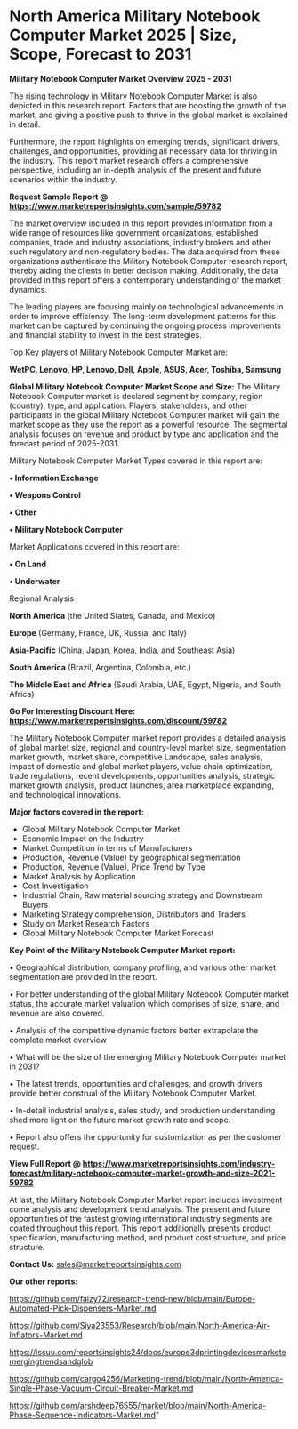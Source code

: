 # North America Military Notebook Computer Market 2025 | Size, Scope, Forecast to 2031

<Strong> Military Notebook Computer Market Overview 2025 - 2031</strong>

The rising technology in Military Notebook Computer Market is also depicted in this research report. Factors that are boosting the growth of the market, and giving a positive push to thrive in the global market is explained in detail.

Furthermore, the report highlights on emerging trends, significant drivers, challenges, and opportunities, providing all necessary data for thriving in the industry. This report market research offers a comprehensive perspective, including an in-depth analysis of the present and future scenarios within the industry.

<strong>Request Sample Report @ <a href=https://www.marketreportsinsights.com/sample/59782>https://www.marketreportsinsights.com/sample/59782</a></strong>

The market overview included in this report provides information from a wide range of resources like government organizations, established companies, trade and industry associations, industry brokers and other such regulatory and non-regulatory bodies. The data acquired from these organizations authenticate the Military Notebook Computer research report, thereby aiding the clients in better decision making. Additionally, the data provided in this report offers a contemporary understanding of the market dynamics.

The leading players are focusing mainly on technological advancements in order to improve efficiency. The long-term development patterns for this market can be captured by continuing the ongoing process improvements and financial stability to invest in the best strategies.

Top Key players of Military Notebook Computer Market are:

<strong>WetPC, Lenovo, HP, Lenovo, Dell, Apple, ASUS, Acer, Toshiba, Samsung</strong>

<strong><b>Global Military Notebook Computer Market Scope and Size:</b></strong>
The Military Notebook Computer market is declared segment by company, region (country), type, and application. Players, stakeholders, and other participants in the global Military Notebook Computer market will gain the market scope as they use the report as a powerful resource. The segmental analysis focuses on revenue and product by type and application and the forecast period of 2025-2031.

Military Notebook Computer Market Types covered in this report are:

<strong>• Information Exchange

• Weapons Control

• Other

• Military Notebook Computer</strong>

Market Applications covered in this report are:

<strong>• On Land

• Underwater</strong> 

Regional Analysis

<strong>North America</strong> (the United States, Canada, and Mexico)

<strong>Europe</strong> (Germany, France, UK, Russia, and Italy)

<strong>Asia-Pacific</strong> (China, Japan, Korea, India, and Southeast Asia)

<strong>South America</strong> (Brazil, Argentina, Colombia, etc.)

<strong>The Middle East and Africa</strong> (Saudi Arabia, UAE, Egypt, Nigeria, and South Africa)

<strong>Go For Interesting Discount Here: <a href=https://www.marketreportsinsights.com/discount/59782>https://www.marketreportsinsights.com/discount/59782</a></strong>

The Military Notebook Computer market report provides a detailed analysis of global market size, regional and country-level market size, segmentation market growth, market share, competitive Landscape, sales analysis, impact of domestic and global market players, value chain optimization, trade regulations, recent developments, opportunities analysis, strategic market growth analysis, product launches, area marketplace expanding, and technological innovations.

<strong><b>Major factors covered in the report:</b></strong>
<ul>
  <li>Global Military Notebook Computer Market </li>
  <li>Economic Impact on the Industry</li>
  <li>Market Competition in terms of Manufacturers</li>
  <li>Production, Revenue (Value) by geographical segmentation</li>
  <li>Production, Revenue (Value), Price Trend by Type</li>
  <li>Market Analysis by Application</li>
  <li>Cost Investigation</li>
  <li>Industrial Chain, Raw material sourcing strategy and Downstream Buyers</li>
  <li>Marketing Strategy comprehension, Distributors and Traders</li>
  <li>Study on Market Research Factors</li>
  <li>Global Military Notebook Computer Market Forecast</li>
</ul>

<strong><b>Key Point of the Military Notebook Computer Market report:</b></strong>

• Geographical distribution, company profiling, and various other market segmentation are provided in the report.

• For better understanding of the global Military Notebook Computer market status, the accurate market valuation which comprises of size, share, and revenue are also covered.

• Analysis of the competitive dynamic factors better extrapolate the complete market overview

• What will be the size of the emerging Military Notebook Computer market in 2031?

• The latest trends, opportunities and challenges, and growth drivers provide better construal of the Military Notebook Computer Market.

• In-detail industrial analysis, sales study, and production understanding shed more light on the future market growth rate and scope.

• Report also offers the opportunity for customization as per the customer request.

<strong><b>View Full Report @ <a href=https://www.marketreportsinsights.com/industry-forecast/military-notebook-computer-market-growth-and-size-2021-59782>https://www.marketreportsinsights.com/industry-forecast/military-notebook-computer-market-growth-and-size-2021-59782</a></b></strong>


At last, the Military Notebook Computer Market report includes investment come analysis and development trend analysis. The present and future opportunities of the fastest growing international industry segments are coated throughout this report. This report additionally presents product specification, manufacturing method, and product cost structure, and price structure.

<strong>Contact Us:</strong>
sales@marketreportsinsights.com

<strong>Our other reports:</strong>

<a href=https://github.com/faizy72/research-trend-new/blob/main/Europe-Automated-Pick-Dispensers-Market.md>https://github.com/faizy72/research-trend-new/blob/main/Europe-Automated-Pick-Dispensers-Market.md</a>

<a href=https://github.com/Siya23553/Research/blob/main/North-America-Air-Inflators-Market.md>https://github.com/Siya23553/Research/blob/main/North-America-Air-Inflators-Market.md</a>

<a href=https://issuu.com/reportsinsights24/docs/europe3dprintingdevicesmarketemergingtrendsandglob>https://issuu.com/reportsinsights24/docs/europe3dprintingdevicesmarketemergingtrendsandglob</a>

<a href=https://github.com/cargo4256/Marketing-trend/blob/main/North-America-Single-Phase-Vacuum-Circuit-Breaker-Market.md>https://github.com/cargo4256/Marketing-trend/blob/main/North-America-Single-Phase-Vacuum-Circuit-Breaker-Market.md</a>

<a href=https://github.com/arshdeep76555/market/blob/main/North-America-Phase-Sequence-Indicators-Market.md>https://github.com/arshdeep76555/market/blob/main/North-America-Phase-Sequence-Indicators-Market.md</a>"
